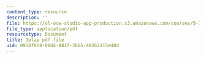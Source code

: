 ```yaml
---
content_type: resource
description: ''
file: https://ol-ocw-studio-app-production.s3.amazonaws.com/courses/5-111-principles-of-chemical-science-fall-2008/0934f0c000d4881f3b6548262115e48d_PJFW3Vrv-5w.pdf
file_type: application/pdf
resourcetype: Document
title: 3play pdf file
uid: 0934f0c0-00d4-881f-3b65-48262115e48d
---
```

